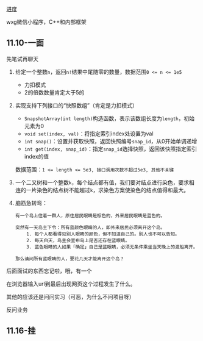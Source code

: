 [进度](https://join.qq.com/progress.html)

wxg微信小程序，C++和内部框架

## 11.10-一面

先笔试再聊天

1. 给定一个整数`n`，返回`n!`结果中尾随零的数量，数据范围`0 <= n <= 1e5`
	+ 力扣模式
	+ 2的倍数数量肯定大于5的

2. 实现支持下列接口的“快照数组”（肯定是力扣模式）
	+ `SnapshotArray(int length)`构造函数，表示该数组长度为`length`，初始元素为0
	+ `void set(index, val)`：将指定索引index处设置为val
	+ `int snap()`：设置并获取快照，返回快照编号`snap_id`，从0开始单调递增
	+ `int get(index, snap_id)`：指定`snap_id`选择快照，返回该快照指定索引index的值

	数据范围：`1 <= length <= 5e3, 接口调用次数不超过5e3, 其他不关键`

3. 一个二叉树和一个整数`k`，每个结点都有值，我们要对结点进行染色，要求相连的一片染色的结点树不能超过`k`，求染色方案使染色的结点值得和最大。

4. 脑筋急转弯：
	```
	有一个岛上住着一群人，原住居民眼睛是棕色的，外来居民眼睛是蓝色的。

	突然有一天岛主下令：所有蓝颜色眼睛的人，即外来居民必须离开这个岛。
		1. 每个人都看得见别人眼睛的颜色，但不知道自己的。别人也不可以告知。
		2. 每天白天，岛主会宣布岛上是否还存在蓝眼睛。
		3. 蓝色眼睛的人如果「确定」自己是蓝眼睛，必须无条件乘坐当天晚上的渡船离开。

	那么请问所有蓝眼睛的人，要花几天才能离开这个岛？
	```

后面面试的东西忘记啦，哦，有一个

在浏览器输入url到最后出现网页这个过程发生了什么。

其他的应该还是问问实习（可恶，为什么不问项目呀）

反问业务

## 11.16-挂
